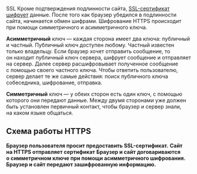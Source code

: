 SSL Кроме подтверждения подлинности сайта, [SSL-сертификат шифрует](https://www.reg.ru/ssl-certificate/choose) данные. После того как браузер убедился в подлинности сайта, начинается обмен шифрами. Шифрование HTTPS происходит при помощи симметричного и асимметричного ключа.

**Асимметричный** ключ — каждая сторона имеет два ключа: публичный и частный. Публичный ключ доступен любому. Частный известен только владельцу. Если браузер хочет отправить сообщение, то он находит публичный ключ сервера, шифрует сообщение и отправляет на сервер. Далее сервер расшифровывает полученное сообщение с помощью своего частного ключа. Чтобы ответить пользователю, сервер делает те же самые действия: поиск публичного ключа собеседника, шифрование, отправка.

**Симметричный** ключ — у обеих сторон есть один ключ, с помощью которого они передают данные. Между двумя сторонами уже должен быть установлен первичный контакт, чтобы браузер и сервер знали, на каком языке общаться.

## Схема работы HTTPS
**Браузер пользователя просит предоставить SSL-сертификат.**
**Сайт на HTTPS отправляет сертификат**
**Браузер и сайт договариваются о симметричном ключе при помощи асимметричного шифрования.**
**Браузер и сайт передают зашифрованную информацию.**
